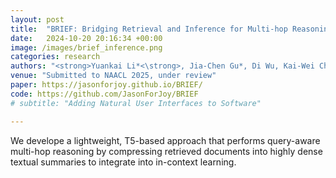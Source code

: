 ```yaml
---
layout: post
title:  "BRIEF: Bridging Retrieval and Inference for Multi-hop Reasoning via Compression"
date:   2024-10-20 20:16:34 +00:00
image: /images/brief_inference.png
categories: research
authors: "<strong>Yuankai Li*<\strong>, Jia-Chen Gu*, Di Wu, Kai-Wei Chang, Nanyun Peng"
venue: "Submitted to NAACL 2025, under review"
paper: https://jasonforjoy.github.io/BRIEF/
code: https://github.com/JasonForJoy/BRIEF
# subtitle: "Adding Natural User Interfaces to Software"

---
```


We develope a lightweight, T5-based approach that performs query-aware multi-hop reasoning by compressing retrieved documents into highly dense textual summaries to integrate into in-context learning.
